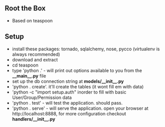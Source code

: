  Root the Box
-------------------
* Based on teaspoon


 Setup
-------------------
* install these packages: tornado, sqlalchemy, nose, pycco (virtualenv is always recommended)
* download and extract  
* cd teaspoon  
* type 'python .' - will print out options available to you from the __\_\_main\_\_.py__ file  
* set up the db connection string at __models/\_\_init\_\_.py__
* 'python . create'. it'll create the tables (it wont fill em with data)
* 'python -c "import setup.auth" inorder to fill with basic User/Group/Permission data
* 'python . test' - will test the application. should pass.
* 'python . serve' - will serve the application. open your browser at http://localhost:8888, for more configuration checkout __handlers/\_\_init\_\_.py__


